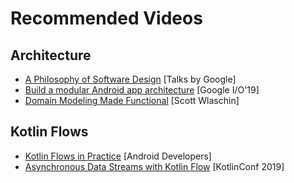 # Recommended Videos

## Architecture
- [A Philosophy of Software Design](https://www.youtube.com/watch?v=bmSAYlu0NcY) [Talks by Google]
- [Build a modular Android app architecture](https://www.youtube.com/watch?v=PZBg5DIzNww) [Google I/O'19]
- [Domain Modeling Made Functional](https://youtu.be/2JB1_e5wZmU) [Scott Wlaschin]

## Kotlin Flows
- [Kotlin Flows in Practice](https://www.youtube.com/watch?v=fSB6_KE95bU) [Android Developers]
- [Asynchronous Data Streams with Kotlin Flow](https://www.youtube.com/watch?v=tYcqn48SMT8) [KotlinConf 2019]
